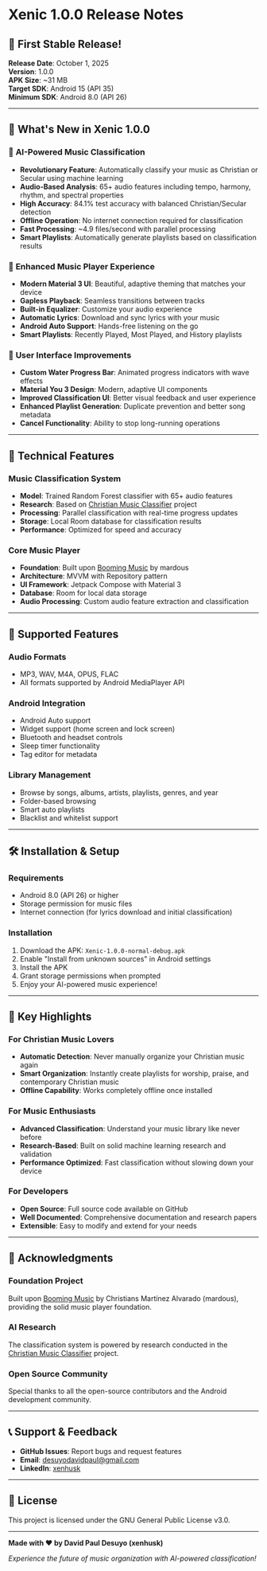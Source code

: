 # Xenic 1.0.0 Release Notes

## 🎉 First Stable Release!

**Release Date**: October 1, 2025  
**Version**: 1.0.0  
**APK Size**: ~31 MB  
**Target SDK**: Android 15 (API 35)  
**Minimum SDK**: Android 8.0 (API 26)

---

## 🚀 What's New in Xenic 1.0.0

### 🤖 **AI-Powered Music Classification**
- **Revolutionary Feature**: Automatically classify your music as Christian or Secular using machine learning
- **Audio-Based Analysis**: 65+ audio features including tempo, harmony, rhythm, and spectral properties
- **High Accuracy**: 84.1% test accuracy with balanced Christian/Secular detection
- **Offline Operation**: No internet connection required for classification
- **Fast Processing**: ~4.9 files/second with parallel processing
- **Smart Playlists**: Automatically generate playlists based on classification results

### 🎵 **Enhanced Music Player Experience**
- **Modern Material 3 UI**: Beautiful, adaptive theming that matches your device
- **Gapless Playback**: Seamless transitions between tracks
- **Built-in Equalizer**: Customize your audio experience
- **Automatic Lyrics**: Download and sync lyrics with your music
- **Android Auto Support**: Hands-free listening on the go
- **Smart Playlists**: Recently Played, Most Played, and History playlists

### 🎨 **User Interface Improvements**
- **Custom Water Progress Bar**: Animated progress indicators with wave effects
- **Material You 3 Design**: Modern, adaptive UI components
- **Improved Classification UI**: Better visual feedback and user experience
- **Enhanced Playlist Generation**: Duplicate prevention and better song metadata
- **Cancel Functionality**: Ability to stop long-running operations

---

## 🔧 **Technical Features**

### **Music Classification System**
- **Model**: Trained Random Forest classifier with 65+ audio features
- **Research**: Based on [Christian Music Classifier](https://github.com/xenhusk/christian_music_classifier) project
- **Processing**: Parallel classification with real-time progress updates
- **Storage**: Local Room database for classification results
- **Performance**: Optimized for speed and accuracy

### **Core Music Player**
- **Foundation**: Built upon [Booming Music](https://github.com/mardous/BoomingMusic) by mardous
- **Architecture**: MVVM with Repository pattern
- **UI Framework**: Jetpack Compose with Material 3
- **Database**: Room for local data storage
- **Audio Processing**: Custom audio feature extraction and classification

---

## 📱 **Supported Features**

### **Audio Formats**
- MP3, WAV, M4A, OPUS, FLAC
- All formats supported by Android MediaPlayer API

### **Android Integration**
- Android Auto support
- Widget support (home screen and lock screen)
- Bluetooth and headset controls
- Sleep timer functionality
- Tag editor for metadata

### **Library Management**
- Browse by songs, albums, artists, playlists, genres, and year
- Folder-based browsing
- Smart auto playlists
- Blacklist and whitelist support

---

## 🛠️ **Installation & Setup**

### **Requirements**
- Android 8.0 (API 26) or higher
- Storage permission for music files
- Internet connection (for lyrics download and initial classification)

### **Installation**
1. Download the APK: `Xenic-1.0.0-normal-debug.apk`
2. Enable "Install from unknown sources" in Android settings
3. Install the APK
4. Grant storage permissions when prompted
5. Enjoy your AI-powered music experience!

---

## 🎯 **Key Highlights**

### **For Christian Music Lovers**
- **Automatic Detection**: Never manually organize your Christian music again
- **Smart Organization**: Instantly create playlists for worship, praise, and contemporary Christian music
- **Offline Capability**: Works completely offline once installed

### **For Music Enthusiasts**
- **Advanced Classification**: Understand your music library like never before
- **Research-Based**: Built on solid machine learning research and validation
- **Performance Optimized**: Fast classification without slowing down your device

### **For Developers**
- **Open Source**: Full source code available on GitHub
- **Well Documented**: Comprehensive documentation and research papers
- **Extensible**: Easy to modify and extend for your needs

---

## 🙏 **Acknowledgments**

### **Foundation Project**
Built upon [Booming Music](https://github.com/mardous/BoomingMusic) by Christians Martínez Alvarado (mardous), providing the solid music player foundation.

### **AI Research**
The classification system is powered by research conducted in the [Christian Music Classifier](https://github.com/xenhusk/christian_music_classifier) project.

### **Open Source Community**
Special thanks to all the open-source contributors and the Android development community.

---

## 📞 **Support & Feedback**

- **GitHub Issues**: Report bugs and request features
- **Email**: desuyodavidpaul@gmail.com
- **LinkedIn**: [xenhusk](https://linkedin.com/in/xenhusk)

---

## 📄 **License**

This project is licensed under the GNU General Public License v3.0.

---

**Made with ❤️ by David Paul Desuyo (xenhusk)**

*Experience the future of music organization with AI-powered classification!*
